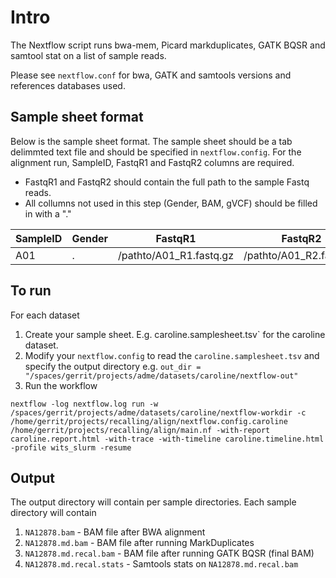# Intro

The Nextflow script runs bwa-mem, Picard markduplicates, GATK BQSR and samtool stat on a list of sample reads.

Please see `nextflow.conf` for bwa, GATK and samtools versions and references databases used.

## Sample sheet format

Below is the sample sheet format. The sample sheet should be a tab delimmted text file and should be specified in `nextflow.config`.  For the alignment run, SampleID, FastqR1 and FastqR2 columns are required.

- FastqR1 and FastqR2 should contain the full path to the sample Fastq reads. 
- All collumns not used in this step (Gender, BAM, gVCF) should be filled in with a "."


| SampleID | Gender | FastqR1 | FastqR2 | BAM | gVCF |
| -------- | ------ | ------- | ------- | --- | ---- |
| A01      | .      | /pathto/A01_R1.fastq.gz       | /pathto/A01_R2.fastq.gz       | .   | . |


## To run

For each dataset
1) Create your sample sheet. E.g. caroline.samplesheet.tsv` for the caroline dataset. 
2) Modify your `nextflow.config` to read the `caroline.samplesheet.tsv` and specify the output directory e.g. `out_dir = "/spaces/gerrit/projects/adme/datasets/caroline/nextflow-out"`
3) Run the workflow
```
nextflow -log nextflow.log run -w /spaces/gerrit/projects/adme/datasets/caroline/nextflow-workdir -c /home/gerrit/projects/recalling/align/nextflow.config.caroline /home/gerrit/projects/recalling/align/main.nf -with-report caroline.report.html -with-trace -with-timeline caroline.timeline.html -profile wits_slurm -resume
```

## Output


The output directory will contain per sample directories. Each sample directory will contain

1. `NA12878.bam` - BAM file after BWA alignment
2. `NA12878.md.bam` - BAM file after running MarkDuplicates
3. `NA12878.md.recal.bam` - BAM file after running GATK BQSR (final BAM)
4. `NA12878.md.recal.stats` - Samtools stats on `NA12878.md.recal.bam`
